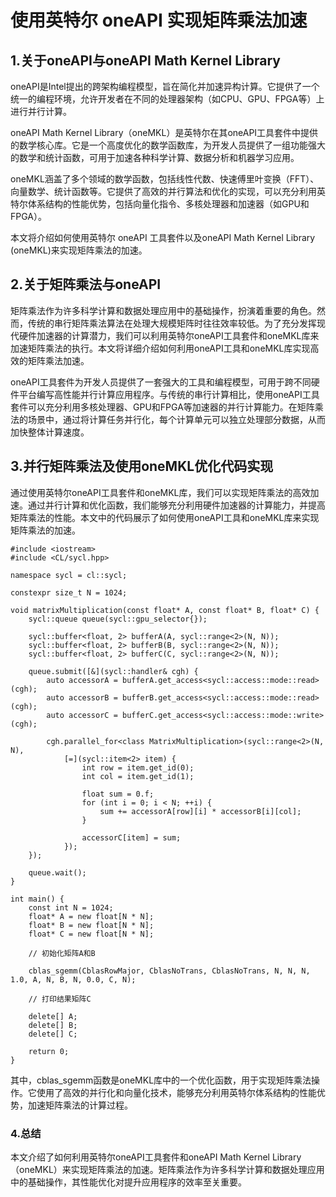 #  使用英特尔 oneAPI 实现矩阵乘法加速

## 1.关于oneAPI与oneAPI Math Kernel Library

oneAPI是Intel提出的跨架构编程模型，旨在简化并加速异构计算。它提供了一个统一的编程环境，允许开发者在不同的处理器架构（如CPU、GPU、FPGA等）上进行并行计算。

oneAPI Math Kernel Library（oneMKL）是英特尔在其oneAPI工具套件中提供的数学核心库。它是一个高度优化的数学函数库，为开发人员提供了一组功能强大的数学和统计函数，可用于加速各种科学计算、数据分析和机器学习应用。

oneMKL涵盖了多个领域的数学函数，包括线性代数、快速傅里叶变换（FFT）、向量数学、统计函数等。它提供了高效的并行算法和优化的实现，可以充分利用英特尔体系结构的性能优势，包括向量化指令、多核处理器和加速器（如GPU和FPGA）。

本文将介绍如何使用英特尔 oneAPI 工具套件以及oneAPI Math Kernel Library (oneMKL)来实现矩阵乘法的加速。

## 2.关于矩阵乘法与oneAPI

矩阵乘法作为许多科学计算和数据处理应用中的基础操作，扮演着重要的角色。然而，传统的串行矩阵乘法算法在处理大规模矩阵时往往效率较低。为了充分发挥现代硬件加速器的计算潜力，我们可以利用英特尔oneAPI工具套件和oneMKL库来加速矩阵乘法的执行。本文将详细介绍如何利用oneAPI工具和oneMKL库实现高效的矩阵乘法加速。

oneAPI工具套件为开发人员提供了一套强大的工具和编程模型，可用于跨不同硬件平台编写高性能并行计算应用程序。与传统的串行计算相比，使用oneAPI工具套件可以充分利用多核处理器、GPU和FPGA等加速器的并行计算能力。在矩阵乘法的场景中，通过将计算任务并行化，每个计算单元可以独立处理部分数据，从而加快整体计算速度。

## 3.并行矩阵乘法及使用oneMKL优化代码实现

通过使用英特尔oneAPI工具套件和oneMKL库，我们可以实现矩阵乘法的高效加速。通过并行计算和优化函数，我们能够充分利用硬件加速器的计算能力，并提高矩阵乘法的性能。本文中的代码展示了如何使用oneAPI工具和oneMKL库来实现矩阵乘法的加速。

```
#include <iostream>
#include <CL/sycl.hpp>

namespace sycl = cl::sycl;

constexpr size_t N = 1024;

void matrixMultiplication(const float* A, const float* B, float* C) {
    sycl::queue queue(sycl::gpu_selector{});

    sycl::buffer<float, 2> bufferA(A, sycl::range<2>(N, N));
    sycl::buffer<float, 2> bufferB(B, sycl::range<2>(N, N));
    sycl::buffer<float, 2> bufferC(C, sycl::range<2>(N, N));

    queue.submit([&](sycl::handler& cgh) {
        auto accessorA = bufferA.get_access<sycl::access::mode::read>(cgh);
        auto accessorB = bufferB.get_access<sycl::access::mode::read>(cgh);
        auto accessorC = bufferC.get_access<sycl::access::mode::write>(cgh);

        cgh.parallel_for<class MatrixMultiplication>(sycl::range<2>(N, N),
            [=](sycl::item<2> item) {
                int row = item.get_id(0);
                int col = item.get_id(1);

                float sum = 0.f;
                for (int i = 0; i < N; ++i) {
                    sum += accessorA[row][i] * accessorB[i][col];
                }

                accessorC[item] = sum;
            });
    });

    queue.wait();
}

int main() {
    const int N = 1024;
    float* A = new float[N * N];
    float* B = new float[N * N];
    float* C = new float[N * N];

    // 初始化矩阵A和B

    cblas_sgemm(CblasRowMajor, CblasNoTrans, CblasNoTrans, N, N, N, 1.0, A, N, B, N, 0.0, C, N);

    // 打印结果矩阵C

    delete[] A;
    delete[] B;
    delete[] C;

    return 0;
}
```

其中，cblas_sgemm函数是oneMKL库中的一个优化函数，用于实现矩阵乘法操作。它使用了高效的并行化和向量化技术，能够充分利用英特尔体系结构的性能优势，加速矩阵乘法的计算过程。

### 4.总结

本文介绍了如何利用英特尔oneAPI工具套件和oneAPI Math Kernel Library（oneMKL）来实现矩阵乘法的加速。矩阵乘法作为许多科学计算和数据处理应用中的基础操作，其性能优化对提升应用程序的效率至关重要。
